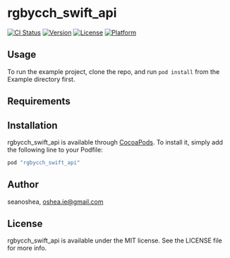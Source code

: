 # rgbycch_swift_api

[![CI Status](http://img.shields.io/travis/seanoshea/rgbycch_swift_api.svg?style=flat)](https://travis-ci.org/seanoshea/rgbycch_swift_api)
[![Version](https://img.shields.io/cocoapods/v/rgbycch_swift_api.svg?style=flat)](http://cocoapods.org/pods/rgbycch_swift_api)
[![License](https://img.shields.io/cocoapods/l/rgbycch_swift_api.svg?style=flat)](http://cocoapods.org/pods/rgbycch_swift_api)
[![Platform](https://img.shields.io/cocoapods/p/rgbycch_swift_api.svg?style=flat)](http://cocoapods.org/pods/rgbycch_swift_api)

## Usage

To run the example project, clone the repo, and run `pod install` from the Example directory first.

## Requirements

## Installation

rgbycch_swift_api is available through [CocoaPods](http://cocoapods.org). To install
it, simply add the following line to your Podfile:

```ruby
pod "rgbycch_swift_api"
```

## Author

seanoshea, oshea.ie@gmail.com

## License

rgbycch_swift_api is available under the MIT license. See the LICENSE file for more info.
